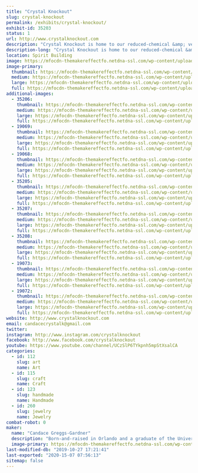 ```yaml
---
title: "Crystal Knockout"
slug: crystal-knockout
permalink: /exhibits/crystal-knockout/
exhibit-id: 35203
status: 1
url: http://www.crystalknockout.com
description: "Crystal Knockout is home to our reduced-chemical &amp; vegan nail polish line! It also includes bath &amp; body items, jewelry, and even art, all with the same themes: self-empowerment and a deep appreciation for the beauty of mother nature. While you will be able to check out a small selection of all our items, our centerpiece will be, as always, our handmade nail polish (including the ever-popular color-changing thermals!)."
description-long: "Crystal Knockout is home to our reduced-chemical &amp; vegan nail polish line! It also includes bath &amp; body items, jewelry, and even art, all with the same themes: self-empowerment and a deep appreciation for the beauty of mother nature. While you will be able to check out a small selection of all our items, our centerpiece will be, as always, our handmade nail polish (including the ever-popular color-changing thermals!). Our polish is 5-free meaning it doesn’t contain 5 major chemicals a consumer will find in commercial polish (toluene, camphor, DBP, formaldehyde, and formaldehyde resin). It is also vegan-friendly because we don't use any colorants that contain animal ingredients (such as carmine). If you're looking for something cool and different, we specialize in thermochromic nail polish, which features a specially blended formula that changes colors with temperature. Our polish comes in over 150 different shades and finishes, each one hand-mixed and bottled by us. We only use the highest quality ingredients, including oxides, micas, and solvent-resistant glitter. We strive to create an ultra high-quality product that is unique and fabulous, while also promoting the benefits of reduced-chemical nail polish."
location: Spirit Building
image: https://mfocdn-themakereffectfo.netdna-ssl.com/wp-content/uploads/2017/07/IMG_6574A-1024x578.jpg
image-primary:
  thumbnail: https://mfocdn-themakereffectfo.netdna-ssl.com/wp-content/uploads/2017/07/IMG_6574A-150x150.jpg
  medium: https://mfocdn-themakereffectfo.netdna-ssl.com/wp-content/uploads/2017/07/IMG_6574A-300x169.jpg
  large: https://mfocdn-themakereffectfo.netdna-ssl.com/wp-content/uploads/2017/07/IMG_6574A-1024x578.jpg
  full: https://mfocdn-themakereffectfo.netdna-ssl.com/wp-content/uploads/2017/07/IMG_6574A.jpg
additional-images:
  - 35206:
    thumbnail: https://mfocdn-themakereffectfo.netdna-ssl.com/wp-content/uploads/2019/07/Photo-Jul-14-7-04-19-PM-150x150.png
    medium: https://mfocdn-themakereffectfo.netdna-ssl.com/wp-content/uploads/2019/07/Photo-Jul-14-7-04-19-PM-300x300.png
    large: https://mfocdn-themakereffectfo.netdna-ssl.com/wp-content/uploads/2019/07/Photo-Jul-14-7-04-19-PM-1024x1024.png
    full: https://mfocdn-themakereffectfo.netdna-ssl.com/wp-content/uploads/2019/07/Photo-Jul-14-7-04-19-PM.png
  - 19069:
    thumbnail: https://mfocdn-themakereffectfo.netdna-ssl.com/wp-content/uploads/2017/07/MakerFDouble-150x150.jpg
    medium: https://mfocdn-themakereffectfo.netdna-ssl.com/wp-content/uploads/2017/07/MakerFDouble-300x171.jpg
    large: https://mfocdn-themakereffectfo.netdna-ssl.com/wp-content/uploads/2017/07/MakerFDouble.jpg
    full: https://mfocdn-themakereffectfo.netdna-ssl.com/wp-content/uploads/2017/07/MakerFDouble.jpg
  - 19068:
    thumbnail: https://mfocdn-themakereffectfo.netdna-ssl.com/wp-content/uploads/2017/07/Z-RainbowMermaidAura1-150x150.jpg
    medium: https://mfocdn-themakereffectfo.netdna-ssl.com/wp-content/uploads/2017/07/Z-RainbowMermaidAura1-300x224.jpg
    large: https://mfocdn-themakereffectfo.netdna-ssl.com/wp-content/uploads/2017/07/Z-RainbowMermaidAura1-1024x763.jpg
    full: https://mfocdn-themakereffectfo.netdna-ssl.com/wp-content/uploads/2017/07/Z-RainbowMermaidAura1.jpg
  - 35205:
    thumbnail: https://mfocdn-themakereffectfo.netdna-ssl.com/wp-content/uploads/2019/07/Photo-Aug-20-7-07-15-PM-150x150.jpg
    medium: https://mfocdn-themakereffectfo.netdna-ssl.com/wp-content/uploads/2019/07/Photo-Aug-20-7-07-15-PM-300x300.jpg
    large: https://mfocdn-themakereffectfo.netdna-ssl.com/wp-content/uploads/2019/07/Photo-Aug-20-7-07-15-PM-1024x1024.jpg
    full: https://mfocdn-themakereffectfo.netdna-ssl.com/wp-content/uploads/2019/07/Photo-Aug-20-7-07-15-PM.jpg
  - 35207:
    thumbnail: https://mfocdn-themakereffectfo.netdna-ssl.com/wp-content/uploads/2019/07/Photo-Jun-18-6-49-34-PMEDIT-150x150.jpg
    medium: https://mfocdn-themakereffectfo.netdna-ssl.com/wp-content/uploads/2019/07/Photo-Jun-18-6-49-34-PMEDIT-300x243.jpg
    large: https://mfocdn-themakereffectfo.netdna-ssl.com/wp-content/uploads/2019/07/Photo-Jun-18-6-49-34-PMEDIT-1024x831.jpg
    full: https://mfocdn-themakereffectfo.netdna-ssl.com/wp-content/uploads/2019/07/Photo-Jun-18-6-49-34-PMEDIT.jpg
  - 35208:
    thumbnail: https://mfocdn-themakereffectfo.netdna-ssl.com/wp-content/uploads/2019/07/Photo-Jul-14-6-59-53-PM-150x150.jpg
    medium: https://mfocdn-themakereffectfo.netdna-ssl.com/wp-content/uploads/2019/07/Photo-Jul-14-6-59-53-PM-300x300.jpg
    large: https://mfocdn-themakereffectfo.netdna-ssl.com/wp-content/uploads/2019/07/Photo-Jul-14-6-59-53-PM-1024x1024.jpg
    full: https://mfocdn-themakereffectfo.netdna-ssl.com/wp-content/uploads/2019/07/Photo-Jul-14-6-59-53-PM.jpg
  - 19073:
    thumbnail: https://mfocdn-themakereffectfo.netdna-ssl.com/wp-content/uploads/2017/07/MakerFDouble2-150x150.jpg
    medium: https://mfocdn-themakereffectfo.netdna-ssl.com/wp-content/uploads/2017/07/MakerFDouble2-300x233.jpg
    large: https://mfocdn-themakereffectfo.netdna-ssl.com/wp-content/uploads/2017/07/MakerFDouble2-1024x795.jpg
    full: https://mfocdn-themakereffectfo.netdna-ssl.com/wp-content/uploads/2017/07/MakerFDouble2.jpg
  - 19072:
    thumbnail: https://mfocdn-themakereffectfo.netdna-ssl.com/wp-content/uploads/2017/07/1Photo-Oct-23-2-02-52-P-150x150.jpg
    medium: https://mfocdn-themakereffectfo.netdna-ssl.com/wp-content/uploads/2017/07/1Photo-Oct-23-2-02-52-P-300x300.jpg
    large: https://mfocdn-themakereffectfo.netdna-ssl.com/wp-content/uploads/2017/07/1Photo-Oct-23-2-02-52-P-1024x1024.jpg
    full: https://mfocdn-themakereffectfo.netdna-ssl.com/wp-content/uploads/2017/07/1Photo-Oct-23-2-02-52-P.jpg
website: http://www.crystalknockout.com
email: candacecrystalk@gmail.com
twitter: 
instagram: http://www.instagram.com/crystalknockout
facebook: http://www.facebook.com/crystalknockout
youtube: https://www.youtube.com/channel/UCzSlP6TYkpnh5mpStXsalCA
categories:
  - id: 112
    slug: art
    name: Art
  - id: 115
    slug: craft
    name: Craft
  - id: 123
    slug: handmade
    name: Handmade
  - id: 260
    slug: jewelry
    name: Jewelry
combat-robot: 0
maker:
  name: "Candace Greggs-Gardner"
  description: "Born-and-raised in Orlando and a graduate of the University of Central Florida, Candace began running her own small business in 2013. Originally intended as an avenue where she could sell her crystallized phone case designs, it has expanded over the years and now includes event decor, home items, and the reduced-chemical nail polish line, Crystal Knockout. Candace is married to a fellow Orlando native, has two furry Chihuahua children, and loves music, nature, gaming, and Florida Gators football. She is also currently serving as the president of a local nonprofit, Helping Handmade, Inc., which organizes events featuring handmade artisans to raise funds for local charities (see www.orlandohelpinghandmade.org for more)."
  image-primary: https://mfocdn-themakereffectfo.netdna-ssl.com/wp-content/uploads/2019/07/Photo-Mar-11-11-03-17-AM2-1-300x300.jpg
last-modified-db: "2019-10-27 17:21:41"
last-exported: "2020-15-07 07:56:13"
sitemap: false
---
```

